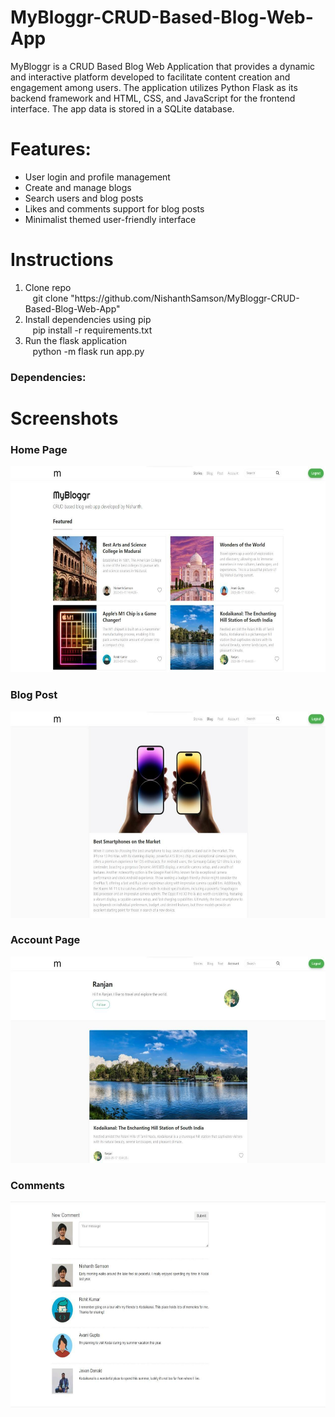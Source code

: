 # MyBloggr-CRUD-Based-Blog-Web-App
MyBloggr is a CRUD Based Blog Web Application that provides a dynamic and 
interactive platform developed to facilitate content creation and engagement among users. 
The application utilizes Python Flask as its backend framework and HTML, CSS, and 
JavaScript for the frontend interface. The app data is stored in a SQLite database.

**<h1>Features:</h1>**
- User login and profile management
- Create and manage blogs
- Search users and blog posts
- Likes and comments support for blog posts
- Minimalist themed user-friendly interface

<h1>Instructions</h1>
<ol>
  <li>Clone repo</li>
  &nbsp&nbsp git clone "https://github.com/NishanthSamson/MyBloggr-CRUD-Based-Blog-Web-App"
  <li>Install dependencies using pip</li>
  &nbsp&nbsp pip install -r requirements.txt<br>
  <li>Run the flask application</li>
  &nbsp&nbsp python -m flask run app.py<br>
</ol>

<h3>Dependencies:</h3>

<h1>Screenshots</h1>
<h3>Home Page</h3>
<img src ="https://raw.githubusercontent.com/NishanthSamson/MyBloggr-CRUD-Based-Blog-Web-App/main/Screenshots/home.jpg" width="610" height="330"></img>
<h3>Blog Post</h3>
<img src ="https://raw.githubusercontent.com/NishanthSamson/MyBloggr-CRUD-Based-Blog-Web-App/main/Screenshots/blog.jpg" width="610" height="330"></img>
<h3>Account Page</h3>
<img src ="https://raw.githubusercontent.com/NishanthSamson/MyBloggr-CRUD-Based-Blog-Web-App/main/Screenshots/account.jpg" width="610" height="330"></img>
<h3>Comments</h3>
<img src ="https://raw.githubusercontent.com/NishanthSamson/MyBloggr-CRUD-Based-Blog-Web-App/main/Screenshots/comments.jpg" width="610" height="330"></img>
